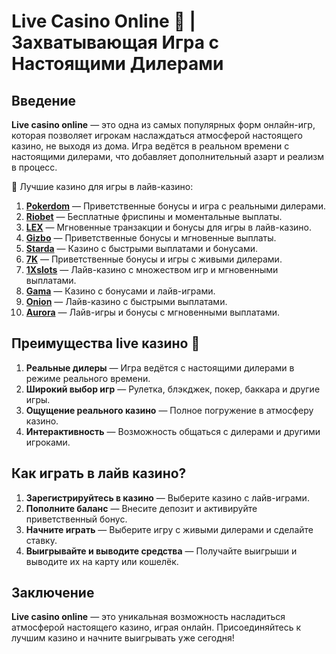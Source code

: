 # Live Casino Online 🎰 | Захватывающая Игра с Настоящими Дилерами

## Введение

**Live casino online** — это одна из самых популярных форм онлайн-игр, которая позволяет игрокам наслаждаться атмосферой настоящего казино, не выходя из дома. Игра ведётся в реальном времени с настоящими дилерами, что добавляет дополнительный азарт и реализм в процесс.

🎰 Лучшие казино для игры в лайв-казино:

1. **[Pokerdom](https://brandplay.link/4k77v2yx)** — Приветственные бонусы и игра с реальными дилерами.
2. **[Riobet](https://brandplay.link/7xBLTPyj)** — Бесплатные фриспины и моментальные выплаты.
3. **[LEX](https://brandplay.link/zW4hdDFV)** — Мгновенные транзакции и бонусы для игры в лайв-казино.
4. **[Gizbo](https://brandplay.link/bprXw4YV)** — Приветственные бонусы и мгновенные выплаты.
5. **[Starda](https://brandplay.link/fB7xwRFL)** — Казино с быстрыми выплатами и бонусами.
6. **[7K](https://brandplay.link/BvQyFShp)** — Приветственные бонусы и игры с живыми дилерами.
7. **[1Xslots](https://brandplay.link/hSB1khtr)** — Лайв-казино с множеством игр и мгновенными выплатами.
8. **[Gama](https://brandplay.link/j6NMKsDz)** — Казино с бонусами и лайв-играми.
9. **[Onion](https://brandplay.link/zBGRVpQ9)** — Лайв-казино с быстрыми выплатами.
10. **[Aurora](https://10trafic-stat2.com/click/668546556bcc6313411604bd/6766/13032/subaccount)** — Лайв-игры и бонусы с мгновенными выплатами.

## Преимущества live казино 🎯

1. **Реальные дилеры** — Игра ведётся с настоящими дилерами в режиме реального времени.
2. **Широкий выбор игр** — Рулетка, блэкджек, покер, баккара и другие игры.
3. **Ощущение реального казино** — Полное погружение в атмосферу казино.
4. **Интерактивность** — Возможность общаться с дилерами и другими игроками.

## Как играть в лайв казино?

1. **Зарегистрируйтесь в казино** — Выберите казино с лайв-играми.
2. **Пополните баланс** — Внесите депозит и активируйте приветственный бонус.
3. **Начните играть** — Выберите игру с живыми дилерами и сделайте ставку.
4. **Выигрывайте и выводите средства** — Получайте выигрыши и выводите их на карту или кошелёк.

## Заключение

**Live casino online** — это уникальная возможность насладиться атмосферой настоящего казино, играя онлайн. Присоединяйтесь к лучшим казино и начните выигрывать уже сегодня!
